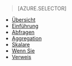 > [AZURE.SELECTOR]
- [Übersicht](../articles/application-insights/app-insights-analytics.md)
- [Einführung](../articles/application-insights/app-insights-analytics-tour.md)
- [Abfragen](../articles/application-insights/app-insights-analytics-queries.md)
- [Aggregation](../articles/application-insights/app-insights-analytics-aggregations.md)
- [Skalare](../articles/application-insights/app-insights-analytics-scalars.md)
- [Wenn Sie](../articles/application-insights/app-insights-analytics-using.md)
- [Verweis](../articles/application-insights/app-insights-analytics-reference.md)

<!---HONumber=AcomDC_0330_2016-->